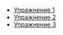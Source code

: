 <ul>
    <li><a href="../Lab1/1/">Упражнение 1</a></li>
    <li><a href="../Lab1/2/">Упражнение 2</a></li>
    <li><a href="../Lab1/3/">Упражнение 3</a></li>
</ul>